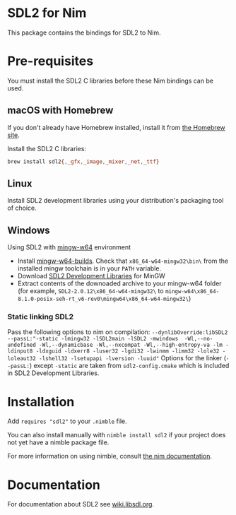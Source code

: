 # SDL2 for Nim
This package contains the bindings for SDL2 to Nim.

# Pre-requisites
You must install the SDL2 C libraries before these Nim bindings can be used.

## macOS with Homebrew
If you don't already have Homebrew installed, install it from [the Homebrew site](https://brew.sh/).

Install the SDL2 C libraries:

```bash
brew install sdl2{,_gfx,_image,_mixer,_net,_ttf}
```

## Linux
Install SDL2 development libraries using your distribution's packaging tool of choice.

## Windows
Using SDL2 with [mingw-w64](https://mingw-w64.org) environment
 * Install [mingw-w64-builds](https://sourceforge.net/projects/mingw-w64/files/Toolchains%20targetting%20Win32/Personal%20Builds/mingw-builds/installer/mingw-w64-install.exe). Check that `x86_64-w64-mingw32\bin\` from the installed mingw toolchain is in your `PATH` variable.
 * Download [SDL2 Development Libraries](https://www.libsdl.org/download-2.0.php) for MinGW
 * Extract contents of the downoaded archive to your mingw-w64 folder (for example, `SDL2-2.0.12\x86_64-w64-mingw32\` to `mingw-w64\x86_64-8.1.0-posix-seh-rt_v6-rev0\mingw64\x86_64-w64-mingw32\`)
 ### Static linking SDL2
 Pass the following options to nim on compilation:
 `--dynlibOverride:libSDL2 --passL:"-static -lmingw32 -lSDL2main -lSDL2 -mwindows  -Wl,--no-undefined -Wl,--dynamicbase -Wl,--nxcompat -Wl,--high-entropy-va -lm -ldinput8 -ldxguid -ldxerr8 -luser32 -lgdi32 -lwinmm -limm32 -lole32 -loleaut32 -lshell32 -lsetupapi -lversion -luuid"`
 Options for the linker (`--passL:`) except `-static` are taken from `sdl2-config.cmake` which is included in SDL2 Development Libraries.

# Installation
Add `requires "sdl2"` to your `.nimble` file.

You can also install manually with `nimble install sdl2` if your project does not yet have a nimble package file.

For more information on using nimble, consult [the nim documentation](https://nim-lang.org/docs/lib.html#nimble).

# Documentation
For documentation about SDL2 see [wiki.libsdl.org](https://wiki.libsdl.org/).
